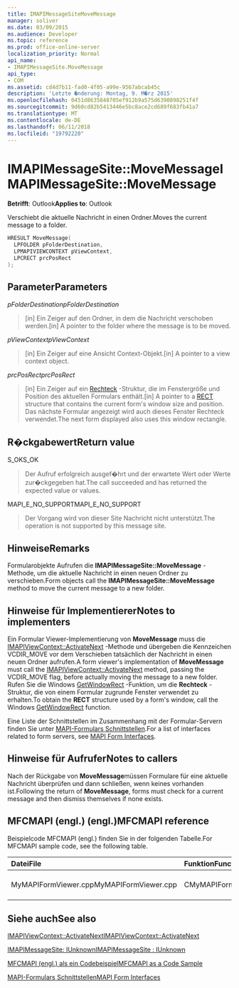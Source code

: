 ```yaml
---
title: IMAPIMessageSiteMoveMessage
manager: soliver
ms.date: 03/09/2015
ms.audience: Developer
ms.topic: reference
ms.prod: office-online-server
localization_priority: Normal
api_name:
- IMAPIMessageSite.MoveMessage
api_type:
- COM
ms.assetid: cd4d7b11-fad0-4f05-a99e-9567abcab45c
description: 'Letzte �nderung: Montag, 9. M�rz 2015'
ms.openlocfilehash: 0451d8635848705ef912b9a575d6390898251f4f
ms.sourcegitcommit: 9d60cd82b5413446e5bc8ace2cd689f683fb41a7
ms.translationtype: MT
ms.contentlocale: de-DE
ms.lasthandoff: 06/11/2018
ms.locfileid: "19792220"
---
```

# <a name="imapimessagesitemovemessage"></a><span data-ttu-id="a835c-103">IMAPIMessageSite::MoveMessage</span><span class="sxs-lookup"><span data-stu-id="a835c-103">IMAPIMessageSite::MoveMessage</span></span>

  
  
<span data-ttu-id="a835c-104">**Betrifft**: Outlook</span><span class="sxs-lookup"><span data-stu-id="a835c-104">**Applies to**: Outlook</span></span> 
  
<span data-ttu-id="a835c-105">Verschiebt die aktuelle Nachricht in einen Ordner.</span><span class="sxs-lookup"><span data-stu-id="a835c-105">Moves the current message to a folder.</span></span>
  
```cpp
HRESULT MoveMessage(
  LPFOLDER pFolderDestination,
  LPMAPIVIEWCONTEXT pViewContext,
  LPCRECT prcPosRect
);
```

## <a name="parameters"></a><span data-ttu-id="a835c-106">Parameter</span><span class="sxs-lookup"><span data-stu-id="a835c-106">Parameters</span></span>

 <span data-ttu-id="a835c-107">_pFolderDestination_</span><span class="sxs-lookup"><span data-stu-id="a835c-107">_pFolderDestination_</span></span>
  
> <span data-ttu-id="a835c-108">[in] Ein Zeiger auf den Ordner, in dem die Nachricht verschoben werden.</span><span class="sxs-lookup"><span data-stu-id="a835c-108">[in] A pointer to the folder where the message is to be moved.</span></span>
    
 <span data-ttu-id="a835c-109">_pViewContext_</span><span class="sxs-lookup"><span data-stu-id="a835c-109">_pViewContext_</span></span>
  
> <span data-ttu-id="a835c-110">[in] Ein Zeiger auf eine Ansicht Context-Objekt.</span><span class="sxs-lookup"><span data-stu-id="a835c-110">[in] A pointer to a view context object.</span></span>
    
 <span data-ttu-id="a835c-111">_prcPosRect_</span><span class="sxs-lookup"><span data-stu-id="a835c-111">_prcPosRect_</span></span>
  
> <span data-ttu-id="a835c-112">[in] Ein Zeiger auf ein [Rechteck](http://msdn.microsoft.com/de-de/library/dd162897%28VS.85%29.aspx) -Struktur, die im Fenstergröße und Position des aktuellen Formulars enthält.</span><span class="sxs-lookup"><span data-stu-id="a835c-112">[in] A pointer to a [RECT](http://msdn.microsoft.com/de-de/library/dd162897%28VS.85%29.aspx) structure that contains the current form's window size and position.</span></span> <span data-ttu-id="a835c-113">Das nächste Formular angezeigt wird auch dieses Fenster Rechteck verwendet.</span><span class="sxs-lookup"><span data-stu-id="a835c-113">The next form displayed also uses this window rectangle.</span></span> 
    
## <a name="return-value"></a><span data-ttu-id="a835c-114">R�ckgabewert</span><span class="sxs-lookup"><span data-stu-id="a835c-114">Return value</span></span>

<span data-ttu-id="a835c-115">S_OK</span><span class="sxs-lookup"><span data-stu-id="a835c-115">S_OK</span></span> 
  
> <span data-ttu-id="a835c-116">Der Aufruf erfolgreich ausgef�hrt und der erwartete Wert oder Werte zur�ckgegeben hat.</span><span class="sxs-lookup"><span data-stu-id="a835c-116">The call succeeded and has returned the expected value or values.</span></span>
    
<span data-ttu-id="a835c-117">MAPI_E_NO_SUPPORT</span><span class="sxs-lookup"><span data-stu-id="a835c-117">MAPI_E_NO_SUPPORT</span></span> 
  
> <span data-ttu-id="a835c-118">Der Vorgang wird von dieser Site Nachricht nicht unterstützt.</span><span class="sxs-lookup"><span data-stu-id="a835c-118">The operation is not supported by this message site.</span></span>
    
## <a name="remarks"></a><span data-ttu-id="a835c-119">Hinweise</span><span class="sxs-lookup"><span data-stu-id="a835c-119">Remarks</span></span>

<span data-ttu-id="a835c-120">Formularobjekte Aufrufen die **IMAPIMessageSite::MoveMessage** -Methode, um die aktuelle Nachricht in einen neuen Ordner zu verschieben.</span><span class="sxs-lookup"><span data-stu-id="a835c-120">Form objects call the **IMAPIMessageSite::MoveMessage** method to move the current message to a new folder.</span></span> 
  
## <a name="notes-to-implementers"></a><span data-ttu-id="a835c-121">Hinweise für Implementierer</span><span class="sxs-lookup"><span data-stu-id="a835c-121">Notes to implementers</span></span>

<span data-ttu-id="a835c-122">Ein Formular Viewer-Implementierung von **MoveMessage** muss die [IMAPIViewContext::ActivateNext](imapiviewcontext-activatenext.md) -Methode und übergeben die Kennzeichen VCDIR_MOVE vor dem Verschieben tatsächlich der Nachricht in einen neuen Ordner aufrufen.</span><span class="sxs-lookup"><span data-stu-id="a835c-122">A form viewer's implementation of **MoveMessage** must call the [IMAPIViewContext::ActivateNext](imapiviewcontext-activatenext.md) method, passing the VCDIR_MOVE flag, before actually moving the message to a new folder.</span></span> <span data-ttu-id="a835c-123">Rufen Sie die Windows [GetWindowRect](http://msdn.microsoft.com/de-de/library/ms633519) -Funktion, um die **Rechteck** -Struktur, die von einem Formular zugrunde Fenster verwendet zu erhalten.</span><span class="sxs-lookup"><span data-stu-id="a835c-123">To obtain the **RECT** structure used by a form's window, call the Windows [GetWindowRect](http://msdn.microsoft.com/de-de/library/ms633519) function.</span></span> 
  
<span data-ttu-id="a835c-124">Eine Liste der Schnittstellen im Zusammenhang mit der Formular-Servern finden Sie unter [MAPI-Formulars Schnittstellen](mapi-form-interfaces.md).</span><span class="sxs-lookup"><span data-stu-id="a835c-124">For a list of interfaces related to form servers, see [MAPI Form Interfaces](mapi-form-interfaces.md).</span></span>
  
## <a name="notes-to-callers"></a><span data-ttu-id="a835c-125">Hinweise für Aufrufer</span><span class="sxs-lookup"><span data-stu-id="a835c-125">Notes to callers</span></span>

<span data-ttu-id="a835c-126">Nach der Rückgabe von **MoveMessage**müssen Formulare für eine aktuelle Nachricht überprüfen und dann schließen, wenn keines vorhanden ist.</span><span class="sxs-lookup"><span data-stu-id="a835c-126">Following the return of **MoveMessage**, forms must check for a current message and then dismiss themselves if none exists.</span></span> 
  
## <a name="mfcmapi-reference"></a><span data-ttu-id="a835c-127">MFCMAPI (engl.) (engl.)</span><span class="sxs-lookup"><span data-stu-id="a835c-127">MFCMAPI reference</span></span>

<span data-ttu-id="a835c-128">Beispielcode MFCMAPI (engl.) finden Sie in der folgenden Tabelle.</span><span class="sxs-lookup"><span data-stu-id="a835c-128">For MFCMAPI sample code, see the following table.</span></span>
  
|<span data-ttu-id="a835c-129">**Datei**</span><span class="sxs-lookup"><span data-stu-id="a835c-129">**File**</span></span>|<span data-ttu-id="a835c-130">**Funktion**</span><span class="sxs-lookup"><span data-stu-id="a835c-130">**Function**</span></span>|<span data-ttu-id="a835c-131">**Comment**</span><span class="sxs-lookup"><span data-stu-id="a835c-131">**Comment**</span></span>|
|:-----|:-----|:-----|
|<span data-ttu-id="a835c-132">MyMAPIFormViewer.cpp</span><span class="sxs-lookup"><span data-stu-id="a835c-132">MyMAPIFormViewer.cpp</span></span>  <br/> |<span data-ttu-id="a835c-133">CMyMAPIFormViewer::MoveMessage</span><span class="sxs-lookup"><span data-stu-id="a835c-133">CMyMAPIFormViewer::MoveMessage</span></span>  <br/> |<span data-ttu-id="a835c-134">Nicht implementiert.</span><span class="sxs-lookup"><span data-stu-id="a835c-134">Not implemented.</span></span>  <br/> |
   
## <a name="see-also"></a><span data-ttu-id="a835c-135">Siehe auch</span><span class="sxs-lookup"><span data-stu-id="a835c-135">See also</span></span>



[<span data-ttu-id="a835c-136">IMAPIViewContext::ActivateNext</span><span class="sxs-lookup"><span data-stu-id="a835c-136">IMAPIViewContext::ActivateNext</span></span>](imapiviewcontext-activatenext.md)
  
[<span data-ttu-id="a835c-137">IMAPIMessageSite: IUnknown</span><span class="sxs-lookup"><span data-stu-id="a835c-137">IMAPIMessageSite : IUnknown</span></span>](imapimessagesiteiunknown.md)


[<span data-ttu-id="a835c-138">MFCMAPI (engl.) als ein Codebeispiel</span><span class="sxs-lookup"><span data-stu-id="a835c-138">MFCMAPI as a Code Sample</span></span>](mfcmapi-as-a-code-sample.md)
  
[<span data-ttu-id="a835c-139">MAPI-Formulars Schnittstellen</span><span class="sxs-lookup"><span data-stu-id="a835c-139">MAPI Form Interfaces</span></span>](mapi-form-interfaces.md)

